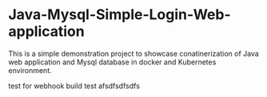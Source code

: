 # Java-Mysql-Simple-Login-Web-application

This is a simple demonstration project to showcase conatinerization of Java web application and Mysql database in docker and Kubernetes environment.


test for webhook
build test
afsdfsdfsdfs
